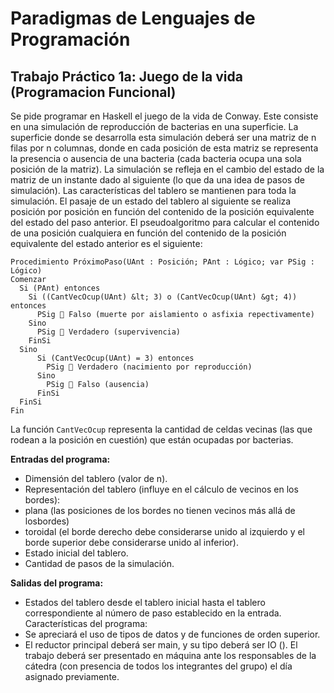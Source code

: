 # Paradigmas de Lenguajes de Programación

## Trabajo Práctico 1a: Juego de la vida (Programacion Funcional)

Se pide programar en Haskell el juego de la vida de Conway. Este consiste en una
simulación de reproducción de bacterias en una superficie. La superficie donde se
desarrolla esta simulación deberá ser una matriz de n filas por n columnas, donde en
cada posición de esta matriz se representa la presencia o ausencia de una bacteria
(cada bacteria ocupa una sola posición de la matriz). La simulación se refleja en el
cambio del estado de la matriz de un instante dado al siguiente (lo que da una idea de
pasos de simulación). Las características del tablero se mantienen para toda la
simulación.
El pasaje de un estado del tablero al siguiente se realiza posición por posición en
función del contenido de la posición equivalente del estado del paso anterior. El
pseudoalgoritmo para calcular el contenido de una posición cualquiera en función del
contenido de la posición equivalente del estado anterior es el siguiente:

~~~~  
Procedimiento PróximoPaso(UAnt : Posición; PAnt : Lógico; var PSig : Lógico)
Comenzar
  Si (PAnt) entonces
    Si ((CantVecOcup(UAnt) &lt; 3) o (CantVecOcup(UAnt) &gt; 4)) entonces
      PSig  Falso (muerte por aislamiento o asfixia repectivamente)
    Sino
      PSig  Verdadero (supervivencia)
    FinSi
  Sino
      Si (CantVecOcup(UAnt) = 3) entonces
        PSig  Verdadero (nacimiento por reproducción)
      Sino
        PSig  Falso (ausencia)
      FinSi
  FinSi
Fin 
~~~~

La función ```CantVecOcup``` representa la cantidad de celdas vecinas (las que rodean a
la posición en cuestión) que están ocupadas por bacterias.

**Entradas del programa:**
- Dimensión del tablero (valor de n).
- Representación del tablero (influye en el cálculo de vecinos en los bordes):
- plana (las posiciones de los bordes no tienen vecinos más allá de losbordes)
- toroidal (el borde derecho debe considerarse unido al izquierdo y el borde superior debe considerarse unido al inferior).
- Estado inicial del tablero.
- Cantidad de pasos de la simulación.

**Salidas del programa:**
- Estados del tablero desde el tablero inicial hasta el tablero correspondiente al número de paso establecido en la entrada.
Características del programa:
- Se apreciará el uso de tipos de datos y de funciones de orden superior.
- El reductor principal deberá ser main, y su tipo deberá ser IO ().
El trabajo deberá ser presentado en máquina ante los responsables de la cátedra
(con presencia de todos los integrantes del grupo) el día asignado previamente.
